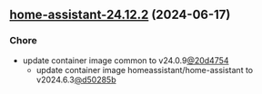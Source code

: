 

## [home-assistant-24.12.2](https://github.com/cyr-ius/truenas-charts/compare/home-assistant-24.12.1...home-assistant-24.12.2) (2024-06-17)

### Chore

- update container image common to v24.0.9[@20d4754](https://github.com/20d4754)
  - update container image homeassistant/home-assistant to v2024.6.3[@d50285b](https://github.com/d50285b)
  
  